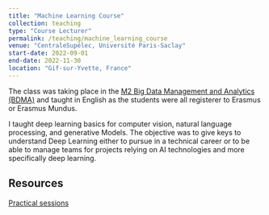 ```yaml
---
title: "Machine Learning Course"
collection: teaching
type: "Course Lecturer"
permalink: /teaching/machine_learning_course
venue: "CentraleSupélec, Université Paris-Saclay"
start-date: 2022-09-01
end-date: 2022-11-30
location: "Gif-sur-Yvette, France"
---
```


The class was taking place in the [M2 Big Data Management and Analytics (BDMA)](https://www.universite-paris-saclay.fr/formation/master/informatique/m2-big-data-management-and-analytics-bdma) and taught in English as the students were all registerer to Erasmus or Erasmus Mundus.

I taught deep learning basics for computer vision, natural language processing, and generative Models. The objective was to give keys to understand Deep Learning either to pursue in a technical career or to be able to manage teams for projects relying on AI technologies and more specifically deep learning.

## Resources

[Practical sessions](https://github.com/juliendenize/m2-bdma-resources)

